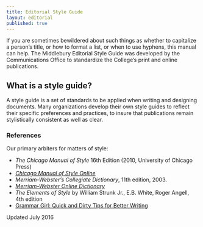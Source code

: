 ```yaml
---
title: Editorial Style Guide
layout: editorial
published: true
---
```



If you are sometimes bewildered about such things as whether to capitalize a person’s title, or how to format a list, or when to use hyphens, this manual can help. The Middlebury Editorial Style Guide was developed by the Communications Office to standardize the College’s print and online publications.

## What is a style guide?

A style guide is a set of standards to be applied when writing and designing documents. Many organizations develop their own style guides to reflect their specific preferences and practices, to insure that publications remain stylistically consistent as well as clear.

### References

Our primary arbiters for matters of style:

- *The Chicago Manual of Style* 16th Edition (2010, University of Chicago Press)
- *[Chicago Manual of Style Online](http://www.chicagomanualofstyle.org)*
- *Merriam-Webster’s Collegiate Dictionary*, 11th edition, 2003.
- *[Merriam-Webster Online Dictionary](http://www.merriam-webster.com/dictionary)*
- *The Elements of Style* by William Strunk Jr., E.B. White, Roger Angell, 4th edition
- [Grammar Girl: Quick and Dirty Tips for Better Writing](http://grammar.quickanddirtytips.com/)

Updated July 2016
